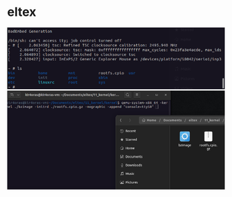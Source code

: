 # eltex
![image1](https://github.com/kkatenev/eltex/blob/main/11_kernel/kernel_1.png)
![image1](https://github.com/kkatenev/eltex/blob/main/11_kernel/kernel_2.png)
